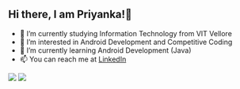 ## Hi there, I am Priyanka!:wave:

- 🌱 I’m currently studying Information Technology from VIT Vellore
- 👀 I’m interested in Android Development and Competitive Coding
- 🌱 I’m currently learning Android Development (Java)
- 📫 You can reach me at [LinkedIn](https://www.linkedin.com/in/priyanka-chowdhury-532002/) 

<img src="https://github-readme-stats.vercel.app/api?username=priyankaaa532002&&show_icons=true&title_color=ffffff&icon_color=bb2acf&text_color=daf7dc&bg_color=151515">


<img src="https://github-readme-stats.vercel.app/api/top-langs/?username=priyankaaa532002&show_icons=true&theme=dark">


